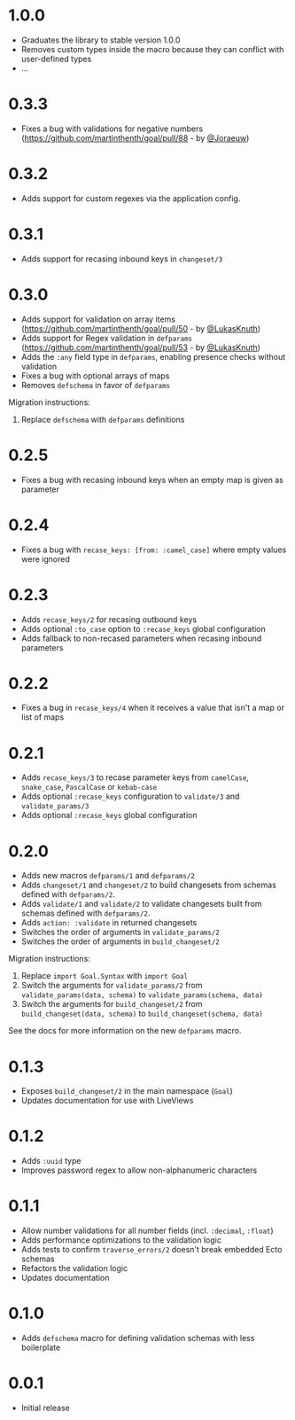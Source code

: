 # 1.0.0

- Graduates the library to stable version 1.0.0
- Removes custom types inside the macro because they can conflict with user-defined types
- ...

# 0.3.3

- Fixes a bug with validations for negative numbers (https://github.com/martinthenth/goal/pull/88 - by [@Joraeuw](https://github.com/Joraeuw))

# 0.3.2

- Adds support for custom regexes via the application config.

# 0.3.1

- Adds support for recasing inbound keys in `changeset/3`

# 0.3.0

- Adds support for validation on array items (https://github.com/martinthenth/goal/pull/50 - by [@LukasKnuth](https://github.com/LukasKnuth))
- Adds support for Regex validation in `defparams` (https://github.com/martinthenth/goal/pull/53 - by [@LukasKnuth](https://github.com/LukasKnuth))
- Adds the `:any` field type in `defparams`, enabling presence checks without validation
- Fixes a bug with optional arrays of maps
- Removes `defschema` in favor of `defparams`

Migration instructions:

1.  Replace `defschema` with `defparams` definitions

# 0.2.5

- Fixes a bug with recasing inbound keys when an empty map is given as parameter

# 0.2.4

- Fixes a bug with `recase_keys: [from: :camel_case]` where empty values were ignored

# 0.2.3

- Adds `recase_keys/2` for recasing outbound keys
- Adds optional `:to_case` option to `:recase_keys` global configuration
- Adds fallback to non-recased parameters when recasing inbound parameters

# 0.2.2

- Fixes a bug in `recase_keys/4` when it receives a value that isn't a map or list of maps

# 0.2.1

- Adds `recase_keys/3` to recase parameter keys from `camelCase`, `snake_case`, `PascalCase` or `kebab-case`
- Adds optional `:recase_keys` configuration to `validate/3` and `validate_params/3`
- Adds optional `:recase_keys` global configuration

# 0.2.0

- Adds new macros `defparams/1` and `defparams/2`
- Adds `changeset/1` and `changeset/2` to build changesets from schemas defined with `defparams/2`.
- Adds `validate/1` and `validate/2` to validate changesets built from schemas defined with `defparams/2`.
- Adds `action: :validate` in returned changesets
- Switches the order of arguments in `validate_params/2`
- Switches the order of arguments in `build_changeset/2`

Migration instructions:

1. Replace `import Goal.Syntax` with `import Goal`
2. Switch the arguments for `validate_params/2` from `validate_params(data, schema)` to `validate_params(schema, data)`
3. Switch the arguments for `build_changeset/2` from `build_changeset(data, schema)` to `build_changeset(schema, data)`

See the docs for more information on the new `defparams` macro.

# 0.1.3

- Exposes `build_changeset/2` in the main namespace (`Goal`)
- Updates documentation for use with LiveViews

# 0.1.2

- Adds `:uuid` type
- Improves password regex to allow non-alphanumeric characters

# 0.1.1

- Allow number validations for all number fields (incl. `:decimal`, `:float`)
- Adds performance optimizations to the validation logic
- Adds tests to confirm `traverse_errors/2` doesn't break embedded Ecto schemas
- Refactors the validation logic
- Updates documentation

# 0.1.0

- Adds `defschema` macro for defining validation schemas with less boilerplate

# 0.0.1

- Initial release
